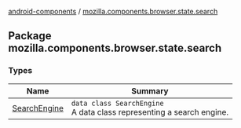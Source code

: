 [android-components](../index.md) / [mozilla.components.browser.state.search](./index.md)

## Package mozilla.components.browser.state.search

### Types

| Name | Summary |
|---|---|
| [SearchEngine](-search-engine/index.md) | `data class SearchEngine`<br>A data class representing a search engine. |
